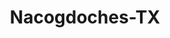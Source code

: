 ---
title: Nacogdoches-TX
slug: nacogdoches-tx
f_state:
- cms/state/texas.md
f_locations:
- cms/payday-loan/advance-america-2397.md
- cms/payday-loan/best-western-inn-of-nacogdoches-5244.md
- cms/payday-loan/cash-advance-of-texas-6583.md
- cms/payday-loan/check-go-9938.md
- cms/payday-loan/check-it-13749.md
- cms/payday-loan/check-masters-13871.md
- cms/payday-loan/checkmate-14319.md
- cms/payday-loan/mr-payroll-22210.md
- cms/payday-loan/mr-payroll-check-cashing-service-22319.md
updated-on: '2024-05-30T13:41:28.615Z'
created-on: '2024-05-30T13:41:28.615Z'
published-on: '2024-05-30T13:54:32.469Z'
f_city: Nacogdoches
layout: '[city].html'
tags: city
---